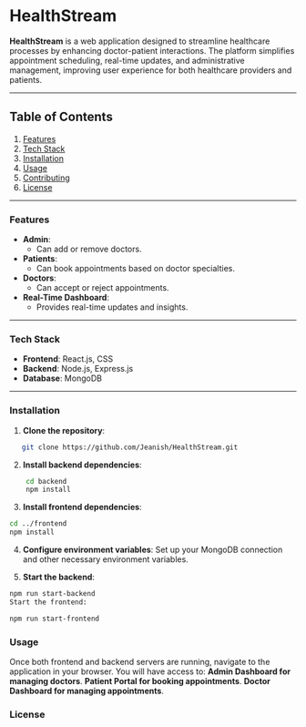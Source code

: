 # HealthStream

**HealthStream** is a web application designed to streamline healthcare processes by enhancing doctor-patient interactions. The platform simplifies appointment scheduling, real-time updates, and administrative management, improving user experience for both healthcare providers and patients.

---

## Table of Contents
1. [Features](#features)
2. [Tech Stack](#tech-stack)
3. [Installation](#installation)
4. [Usage](#usage)
5. [Contributing](#contributing)
6. [License](#license)

---

### Features
- **Admin**:
  - Can add or remove doctors.
- **Patients**:
  - Can book appointments based on doctor specialties.
- **Doctors**:
  - Can accept or reject appointments.
- **Real-Time Dashboard**:
  - Provides real-time updates and insights.

---

### Tech Stack
- **Frontend**: React.js, CSS
- **Backend**: Node.js, Express.js
- **Database**: MongoDB

---

### Installation

1. **Clone the repository**:  
```bash
   git clone https://github.com/Jeanish/HealthStream.git
```
2. **Install backend dependencies**:
```bash
    cd backend
    npm install
```

3. **Install frontend dependencies**:
```bash
cd ../frontend
npm install
```

4. **Configure environment variables**:
Set up your MongoDB connection and other necessary environment variables.

5. **Start the backend**:

```bash
npm run start-backend
Start the frontend:

npm run start-frontend
```

### Usage
Once both frontend and backend servers are running, navigate to the application in your browser. You will have access to:
**Admin Dashboard for managing doctors**.
**Patient Portal for booking appointments**.
**Doctor Dashboard for managing appointments**.

### License